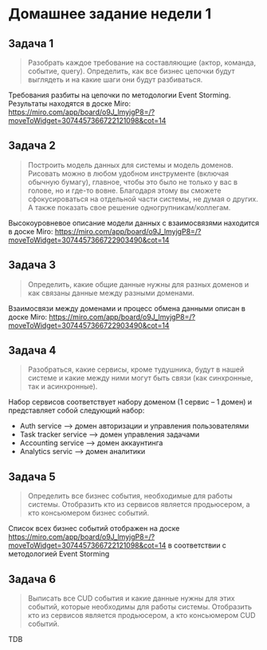 # Домашнее задание недели 1

## Задача 1

> Разобрать каждое требование на составляющие (актор, команда, событие, query). Определить, как все бизнес цепочки будут выглядеть и на какие шаги они будут разбиваться.

Требования разбиты на цепочки по методологии Event Storming. Результаты находятся в доске Miro: https://miro.com/app/board/o9J_lmyjgP8=/?moveToWidget=3074457366722121098&cot=14

## Задача 2

> Построить модель данных для системы и модель доменов. Рисовать можно в любом удобном инструменте (включая обычную бумагу), главное, чтобы это было не только у вас в голове, но и где-то вовне. Благодаря этому вы сможете сфокусироваться на отдельной части системы, не думая о других. А также показать свое решение одногрупникам/коллегам.

Высокоуровневое описание модели данных с взаимосвязями находится в доске Miro: https://miro.com/app/board/o9J_lmyjgP8=/?moveToWidget=3074457366722903490&cot=14


## Задача 3

> Определить, какие общие данные нужны для разных доменов и как связаны данные между разными доменами.

Взаимосвязи между доменами и процесс обмена данными описан в доске Miro: https://miro.com/app/board/o9J_lmyjgP8=/?moveToWidget=3074457366722903490&cot=14

## Задача 4

> Разобраться, какие сервисы, кроме тудушника, будут в нашей системе и какие между ними могут быть связи (как синхронные, так и асинхронные).

Набор сервисов соответствует набору доменом (1 сервис – 1 домен) и представляет собой следующий набор:

* Auth service –> домен авторизации и управления пользователями
* Task tracker service –> домен управления задачами
* Accounting service –> домен аккаунтинга
* Analytics servic –> домен аналитики 

## Задача 5

> Определить все бизнес события, необходимые для работы системы. Отобразить кто из сервисов является продьюсером, а кто консьюмером бизнес событий.

Список всех бизнес событий отображен на доске https://miro.com/app/board/o9J_lmyjgP8=/?moveToWidget=3074457366722121098&cot=14 в соответствии с методологией Event Storming

## Задача 6

> Выписать все CUD события и какие данные нужны для этих событий, которые необходимы для работы системы. Отобразить кто из сервисов является продьюсером, а кто консьюмером CUD событий.

TDB


